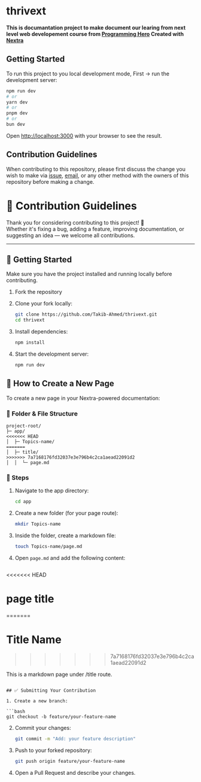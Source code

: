 # thrivext

**This is documantation project to make document our learing from next level web developement course from [Programming Hero](https://web.programming-hero.com/home/level2) Created with [Nextra](https://nextra.site/)**

## Getting Started

To run this project to you local development mode, First -> run the development server:

```bash
npm run dev
# or
yarn dev
# or
pnpm dev
# or
bun dev
```

Open [http://localhost:3000](http://localhost:3000) with your browser to see the result.

## Contribution Guidelines

When contributing to this repository, please first discuss the change you wish to make via [issue](https://github.com/Takib-Ahmed/thrivext/issues), [email](mailto:thrivexts@gmail.com), or any other method with the owners of this repository before making a change.

# 🤝 Contribution Guidelines

Thank you for considering contributing to this project! 🎉\
Whether it's fixing a bug, adding a feature, improving documentation, or suggesting an idea — we welcome all contributions.

---

## 🚀 Getting Started

Make sure you have the project installed and running locally before contributing.

1. Fork the repository

2. Clone your fork locally:

   ```bash
   git clone https://github.com/Takib-Ahmed/thrivext.git
   cd thrivext
   ```

3. Install dependencies:

   ```bash
   npm install
   ```

4. Start the development server:

   ```bash
   npm run dev
   ```

## 📝 How to Create a New Page

To create a new page in your Nextra-powered documentation:

### 📁 Folder & File Structure

```
project-root/
├─ app/
<<<<<<< HEAD
│  ├─ Topics-name/
=======
│  ├─ title/
>>>>>>> 7a7168176fd32037e3e796b4c2ca1aead22091d2
│  │  └─ page.md
```

### 📌 Steps

1. Navigate to the app directory:

   ```bash
   cd app
   ```

2. Create a new folder (for your page route):

   ```bash
   mkdir Topics-name
   ```

3. Inside the folder, create a markdown file:

   ```bash
   touch Topics-name/page.md
   ```

4. Open `page.md` and add the following content:

   ```markdown
<<<<<<< HEAD
   # page title
=======
   # Title Name
>>>>>>> 7a7168176fd32037e3e796b4c2ca1aead22091d2

   This is a markdown page under /title route.
   ```

## ✅ Submitting Your Contribution

1. Create a new branch:

   ```bash
   git checkout -b feature/your-feature-name
   ```

2. Commit your changes:

   ```bash
   git commit -m "Add: your feature description"
   ```

3. Push to your forked repository:

   ```bash
   git push origin feature/your-feature-name
   ```

4. Open a Pull Request and describe your changes.

<!-- ## Commiting

Try to use conversational Commit when you commiting. like, `Doc Update : I am updated the Lesson XX documentation Commiting ` -->
